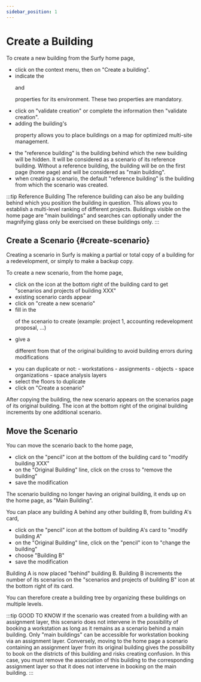 ```yaml
---
sidebar_position: 1
---
```


# Create a Building

<Youtube code="M26SIN2q0Mk"/>

To create a new building from the Surfy home page,

-   click on the context menu, then on "Create a building".
-   indicate the <P code="building:name" /> and <P code="building:color" /> properties for its environment. These two properties are mandatory.
-   click on "validate creation" or complete the information then "validate creation".
-   adding the building's <P code="building:address" /> property allows you to place buildings on a map for optimized multi-site management.
-   the "reference building" is the building behind which the new building will be hidden. It will be considered as a scenario of its reference building. Without a reference building, the building will be on the first page (home page) and will be considered as "main building".
-   when creating a scenario, the default "reference building" is the building from which the scenario was created.

:::tip Reference Building
The reference building can also be any building behind which you position the building in question. This allows you to establish a multi-level ranking of different projects. Buildings visible on the home page are "main buildings" and searches can optionally under the magnifying glass only be exercised on these buildings only.
:::

## Create a Scenario {#create-scenario} ##

Creating a scenario in Surfy is making a partial or total copy of a building for a redevelopment, or simply to make a backup copy.

<Youtube code="6o7F-9XlyqM"/>

To create a new scenario, from the home page,

-   click on the icon at the bottom right of the building card to get "scenarios and projects of building XXX"
-   existing scenario cards appear
-   click on "create a new scenario"
-   fill in the <P code="building:name" /> of the scenario to create (example: project 1, accounting redevelopment proposal, ...)
-   give a <P code="building:color" /> different from that of the original building to avoid building errors during modifications
-   you can duplicate or not:
        -   workstations
        -   assignments
        -   objects
        -   space organizations
        -   space analysis layers
-   select the floors to duplicate
-   click on "Create a scenario"


After copying the building, the new scenario appears on the scenarios page of its original building.
The icon at the bottom right of the original building increments by one additional scenario.



## Move the Scenario

You can move the scenario back to the home page,

-   click on the "pencil" icon at the bottom of the building card to "modify building XXX"
-   on the "Original Building" line, click on the cross to "remove the building"
-   save the modification

The scenario building no longer having an original building, it ends up on the home page, as "Main Building".

You can place any building A behind any other building B, from building A's card,

-   click on the "pencil" icon at the bottom of building A's card to "modify building A"
-   on the "Original Building" line, click on the "pencil" icon to "change the building"
-   choose "Building B"
-   save the modification

Building A is now placed "behind" building B.
Building B increments the number of its scenarios on the "scenarios and projects of building B" icon at the bottom right of its card.

You can therefore create a building tree by organizing these buildings on multiple levels.

:::tip GOOD TO KNOW
If the scenario was created from a building with an assignment layer, this scenario does not intervene in the possibility of booking a workstation as long as it remains as a scenario behind a main building. Only "main buildings" can be accessible for workstation booking via an assignment layer.
Conversely, moving to the home page a scenario containing an assignment layer from its original building gives the possibility to book on the districts of this building and risks creating confusion.
In this case, you must remove the association of this building to the corresponding assignment layer so that it does not intervene in booking on the main building.
:::
